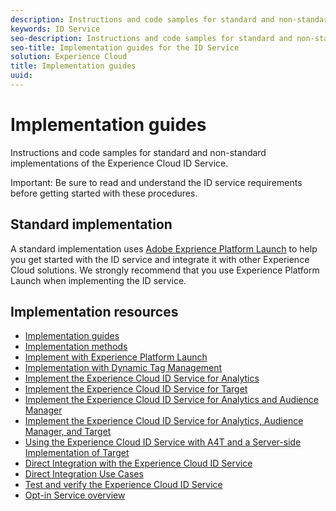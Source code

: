 ```yaml
---
description: Instructions and code samples for standard and non-standard implementations of the Experience Cloud ID Service.
keywords: ID Service
seo-description: Instructions and code samples for standard and non-standard implementations of the Experience Cloud ID Service.
seo-title: Implementation guides for the ID Service
solution: Experience Cloud
title: Implementation guides
uuid: 
---
```


# Implementation guides

Instructions and code samples for standard and non-standard implementations of the Experience Cloud ID Service.

Important: Be sure to read and understand the ID service requirements before getting started with these procedures.

## Standard implementation

A standard implementation uses [Adobe Exprience Platform Launch](https://docs.adobelaunch.com/) to help you get started with the ID service and integrate it with other Experience Cloud solutions. We strongly recommend that you use Experience Platform Launch when implementing the ID service.

## Implementation resources

* [Implementation guides](implementation-guides.md)
* [Implementation methods](implementation-methods.md)
* [Implement with Experience Platform Launch](ecid-implement-with-launch.md)
* [Implementation with Dynamic Tag Management](standard.md)
* [Implement the Experience Cloud ID Service for Analytics](setup-analytics.md)
* [Implement the Experience Cloud ID Service for Target](setup-target.md)
* [Implement the Experience Cloud ID Service for Analytics and Audience Manager](setup-aam-analytics.md)
* [Implement the Experience Cloud ID Service for Analytics, Audience Manager, and Target](setup-aam-analytics-target.md)
* [Using the Experience Cloud ID Service with A4T and a Server-side Implementation of Target](ecid-a4t-target.md)
* [Direct Integration with the Experience Cloud ID Service](direct-integration.md)
* [Direct Integration Use Cases](direct-integration-examples.md)
* [Test and verify the Experience Cloud ID Service](test-verify.md)
* [Opt-in Service overview](opt-in-service/optin-overview.md)
